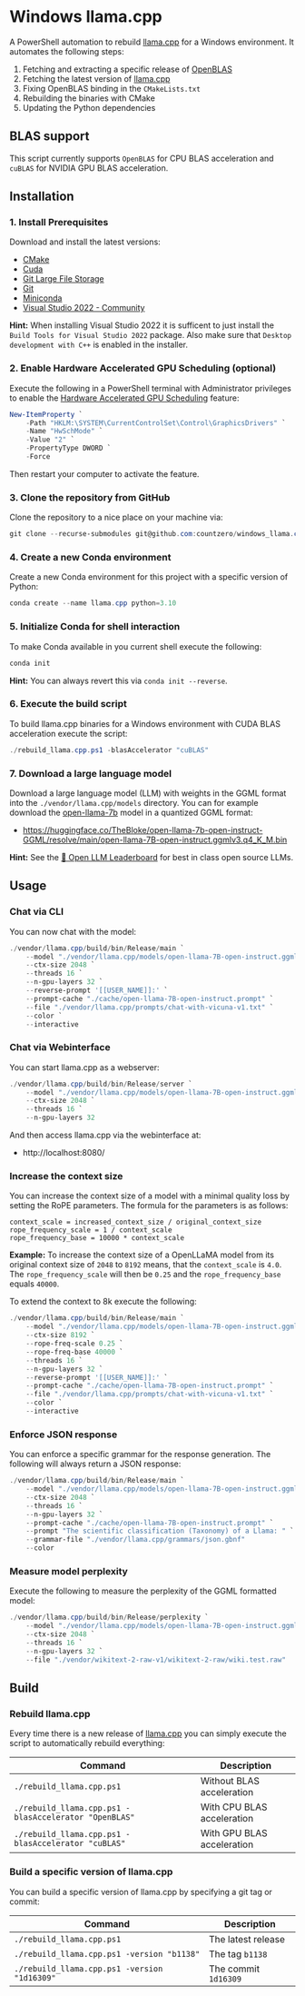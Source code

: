 # Windows llama.cpp

A PowerShell automation to rebuild [llama.cpp](https://github.com/ggerganov/llama.cpp) for a Windows environment. It automates the following steps:

1. Fetching and extracting a specific release of [OpenBLAS](https://github.com/xianyi/OpenBLAS/releases)
2. Fetching the latest version of [llama.cpp](https://github.com/ggerganov/llama.cpp)
3. Fixing OpenBLAS binding in the `CMakeLists.txt`
4. Rebuilding the binaries with CMake
5. Updating the Python dependencies

## BLAS support

This script currently supports `OpenBLAS` for CPU BLAS acceleration and `cuBLAS` for NVIDIA GPU BLAS acceleration.

## Installation

### 1. Install Prerequisites

Download and install the latest versions:

* [CMake](https://cmake.org/download/)
* [Cuda](https://developer.nvidia.com/cuda-downloads)
* [Git Large File Storage](https://git-lfs.com)
* [Git](https://git-scm.com/download)
* [Miniconda](https://conda.io/projects/conda/en/stable/user-guide/install)
* [Visual Studio 2022 - Community](https://visualstudio.microsoft.com/downloads/)

**Hint:** When installing Visual Studio 2022 it is sufficent to just install the `Build Tools for Visual Studio 2022` package. Also make sure that `Desktop development with C++` is enabled in the installer.

### 2. Enable Hardware Accelerated GPU Scheduling (optional)

Execute the following in a PowerShell terminal with Administrator privileges to enable the [Hardware Accelerated GPU Scheduling](https://devblogs.microsoft.com/directx/hardware-accelerated-gpu-scheduling/) feature:

```PowerShell
New-ItemProperty `
    -Path "HKLM:\SYSTEM\CurrentControlSet\Control\GraphicsDrivers" `
    -Name "HwSchMode" `
    -Value "2" `
    -PropertyType DWORD `
    -Force
```

Then restart your computer to activate the feature.

### 3. Clone the repository from GitHub

Clone the repository to a nice place on your machine via:

```PowerShell
git clone --recurse-submodules git@github.com:countzero/windows_llama.cpp.git
```

### 4. Create a new Conda environment

Create a new Conda environment for this project with a specific version of Python:

```PowerShell
conda create --name llama.cpp python=3.10
```

### 5. Initialize Conda for shell interaction

To make Conda available in you current shell execute the following:

```PowerShell
conda init
```

**Hint:** You can always revert this via `conda init --reverse`.

### 6. Execute the build script

To build llama.cpp binaries for a Windows environment with CUDA BLAS acceleration execute the script:

```PowerShell
./rebuild_llama.cpp.ps1 -blasAccelerator "cuBLAS"
```

### 7. Download a large language model

Download a large language model (LLM) with weights in the GGML format into the `./vendor/llama.cpp/models` directory. You can for example download the [open-llama-7b](https://huggingface.co/openlm-research/open_llama_7b) model in a quantized GGML format:

* https://huggingface.co/TheBloke/open-llama-7b-open-instruct-GGML/resolve/main/open-llama-7B-open-instruct.ggmlv3.q4_K_M.bin

**Hint:** See the [🤗 Open LLM Leaderboard](https://huggingface.co/spaces/HuggingFaceH4/open_llm_leaderboard) for best in class open source LLMs.

## Usage

### Chat via CLI

You can now chat with the model:

```PowerShell
./vendor/llama.cpp/build/bin/Release/main `
    --model "./vendor/llama.cpp/models/open-llama-7B-open-instruct.ggmlv3.q4_K_M.bin" `
    --ctx-size 2048 `
    --threads 16 `
    --n-gpu-layers 32 `
    --reverse-prompt '[[USER_NAME]]:' `
    --prompt-cache "./cache/open-llama-7B-open-instruct.prompt" `
    --file "./vendor/llama.cpp/prompts/chat-with-vicuna-v1.txt" `
    --color `
    --interactive
```

### Chat via Webinterface

You can start llama.cpp as a webserver:

```PowerShell
./vendor/llama.cpp/build/bin/Release/server `
    --model "./vendor/llama.cpp/models/open-llama-7B-open-instruct.ggmlv3.q4_K_M.bin" `
    --ctx-size 2048 `
    --threads 16 `
    --n-gpu-layers 32
```

And then access llama.cpp via the webinterface at:

* http://localhost:8080/

### Increase the context size

You can increase the context size of a model with a minimal quality loss by setting the RoPE parameters. The formula for the parameters is as follows:

```
context_scale = increased_context_size / original_context_size
rope_frequency_scale = 1 / context_scale
rope_frequency_base = 10000 * context_scale
```

**Example:** To increase the context size of a OpenLLaMA model from its original context size of `2048` to `8192` means, that the `context_scale` is `4.0`. The `rope_frequency_scale` will then be `0.25` and the `rope_frequency_base` equals `40000`.

To extend the context to 8k execute the following:

```PowerShell
./vendor/llama.cpp/build/bin/Release/main `
    --model "./vendor/llama.cpp/models/open-llama-7B-open-instruct.ggmlv3.q4_K_M.bin" `
    --ctx-size 8192 `
    --rope-freq-scale 0.25 `
    --rope-freq-base 40000 `
    --threads 16 `
    --n-gpu-layers 32 `
    --reverse-prompt '[[USER_NAME]]:' `
    --prompt-cache "./cache/open-llama-7B-open-instruct.prompt" `
    --file "./vendor/llama.cpp/prompts/chat-with-vicuna-v1.txt" `
    --color `
    --interactive
```

### Enforce JSON response

You can enforce a specific grammar for the response generation. The following will always return a JSON response:

```PowerShell
./vendor/llama.cpp/build/bin/Release/main `
    --model "./vendor/llama.cpp/models/open-llama-7B-open-instruct.ggmlv3.q4_K_M.bin" `
    --ctx-size 2048 `
    --threads 16 `
    --n-gpu-layers 32 `
    --prompt-cache "./cache/open-llama-7B-open-instruct.prompt" `
    --prompt "The scientific classification (Taxonomy) of a Llama: " `
    --grammar-file "./vendor/llama.cpp/grammars/json.gbnf"
    --color
```

### Measure model perplexity

Execute the following to measure the perplexity of the GGML formatted model:

```PowerShell
./vendor/llama.cpp/build/bin/Release/perplexity `
    --model "./vendor/llama.cpp/models/open-llama-7B-open-instruct.ggmlv3.q4_K_M.bin" `
    --ctx-size 2048 `
    --threads 16 `
    --n-gpu-layers 32 `
    --file "./vendor/wikitext-2-raw-v1/wikitext-2-raw/wiki.test.raw"
```

## Build

### Rebuild llama.cpp

Every time there is a new release of [llama.cpp](https://github.com/ggerganov/llama.cpp) you can simply execute the script to automatically rebuild everything:

| Command                                               | Description                |
| ----------------------------------------------------- | -------------------------- |
| `./rebuild_llama.cpp.ps1`                             | Without BLAS acceleration  |
| `./rebuild_llama.cpp.ps1 -blasAccelerator "OpenBLAS"` | With CPU BLAS acceleration |
| `./rebuild_llama.cpp.ps1 -blasAccelerator "cuBLAS"`   | With GPU BLAS acceleration |

### Build a specific version of llama.cpp

You can build a specific version of llama.cpp by specifying a git tag or commit:

| Command                                      | Description          |
| -------------------------------------------- | -------------------- |
| `./rebuild_llama.cpp.ps1`                    | The latest release   |
| `./rebuild_llama.cpp.ps1 -version "b1138"`   | The tag `b1138`      |
| `./rebuild_llama.cpp.ps1 -version "1d16309"` | The commit `1d16309` |

